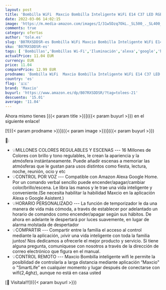 ```yaml
---
layout: post
title: 'Bombilla WiFi  Maxcio Bombilla Inteligente WiFi E14 C37 LED RGB*CCT 2700-6500K Regulable Compatible con Alexa  Google Home E14 5W 500lm No Requiere Hub  1 Pieza'
date: 2022-03-06 14:02:15
image: 'https://m.media-amazon.com/images/I/31w5Dzq7OkL._SL500_._SL400_.jpg'
comments: true
category: ofertas
author: 'tole.es'
slug: 'B07RXSDDSR-es Bombilla WiFi Maxcio Bombilla Inteligente WiFi E14 C37 LED...'
sku: 'B07RXSDDSR-es'
tags: [ 'Bombillas','Bombillas Wi-Fi','Iluminación','alexa','google','home','maxcio', ]
actualPrice: 11.04 EUR
currency: EUR
price: 11.04
comparePrice: 12.99 EUR
prodname: 'Bombilla WiFi  Maxcio Bombilla Inteligente WiFi E14 C37 LED RGB*CCT 2700-6500K Regulable Compatible con Alexa  Google Home E14 5W 500lm No Requiere Hub  1 Pieza'
country: 'es'
flag: '🇪🇸'
brand: 'Maxcio'
buyurl: 'https://www.amazon.es/dp/B07RXSDDSR/?tag=tolees-21'
descuento: '15.01'
average: '11.04'
---
```


Ahora mismo tienes [{{< param title >}}]({{< param buyurl >}}) en el siguiente enlace!

[![{{< param prodname >}}]({{< param image >}})]({{< param buyurl >}})

🔎:

- 💡MILLONES COLORES REGULABLES Y ESCENAS --- 16 Millones de Colores con brillo y tono regulables, le crean la apariencia y la atmósfera instántaneamente. Puede añadir escenas a memoriar las atmósferas que le gustan para usos distintos como fiesta, lectura, noche, reunión, ocio y etc
- 💡CONTROL POR VOZ --- Compatible con Amazon Alexa Google Home. Por un comando verbal sencillo puede encender/apagar/cambiar color/brillo/escena. Le libra las manos y le trae una vida inteligente y conveniente.(Se necesita habilitar la habilidad Maxcio en la aplicación Alexa o Google Asistent.)
- 💡HORARIO PERSONALIZADO --- La función de temporizador le da una manera de vida más cómoda, a través de establecer por adelantado un horario de comandos como encender/apagar según sus hábitos. De ahora en adelante le despertará por luces suavemente, en lugar de alarma molstada de despertador
- 💡COMPARTIR --- Compartir entre la familia el acceso al control mediante la aplicación, ¡vivir una vida inteligente con toda la familia juntos! Nos dedicamos a ofrecerle el mejor producto y servicio. Si tiene alguna pregunta, comuníquese con nosotros a través de la dirección de correo electrónico que figura en el manual.
- 💡CONTROL REMOTO --- Maxcio Bombilla inteligente wifi le permite la posiblidad de controlarla a larga distancia mediante aplicación “Maxcio" o "SmartLife” en cualquier momento y lugar después de conectarse con wifi(2,4ghz), aunque no está en casa usted

[🛒 Visítala!!!]({{< param buyurl >}})
